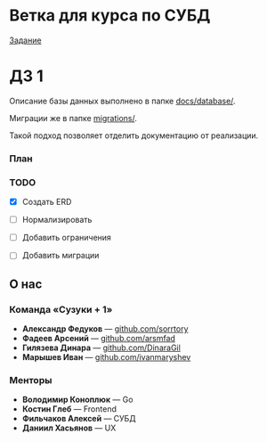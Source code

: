 # Ветка для курса по СУБД

[Задание](https://docs.google.com/document/d/1WBxQbZCU0Om3L5yh0Pk0kzcMTigchTA8j52Bap7lt6Q/edit?pli=1&tab=t.0)

# ДЗ 1

Описание базы данных выполнено в папке [docs/database/](./docs/database/).

Миграции же в папке [migrations/](./migrations/).

Такой подход позволяет отделить документацию от реализации.

### План

### TODO

- [x] Создать ERD
- [ ] Нормализировать
- [ ] Добавить ограничения
- [ ] Добавить миграции


## О нас

### Команда «Сузуки + 1»

- **Александр Федуков** — [github.com/sorrtory](https://github.com/sorrtory)
- **Фадеев Арсений** — [github.com/arsmfad](https://github.com/arsmfad)
- **Гилязева Динара** — [github.com/DinaraGil](https://github.com/DinaraGil)
- **Марышев Иван** — [github.com/ivanmaryshev](https://github.com/ivanmaryshev)

### Менторы

- **Володимир Коноплюк** — Go
- **Костин Глеб** — Frontend
- **Фильчаков Алексей** — СУБД
- **Даниил Хасьянов** — UX